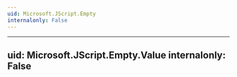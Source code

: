 ```yaml
---
uid: Microsoft.JScript.Empty
internalonly: False
---
```


---
uid: Microsoft.JScript.Empty.Value
internalonly: False
---
